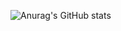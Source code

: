 ![Anurag's GitHub stats](https://github-readme-stats.vercel.app/api?username=linjinkun&show_icons=true&theme=vue)
